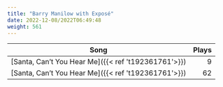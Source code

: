 ```yaml
---
title: "Barry Manilow with Exposé"
date: 2022-12-08/2022T06:49:48
weight: 561
---
```




 Song | Plays 
----- | -----:
[Santa, Can’t You Hear Me]({{< ref 't192361761'>}}) | 9
[Santa, Can’t You Hear Me]({{< ref 't192361761'>}}) | 62
